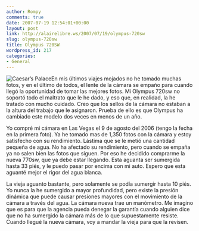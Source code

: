 ```yaml
---
author: Rompy
comments: true
date: 2007-07-19 12:54:01+00:00
layout: post
link: http://alairelibre.ws/2007/07/19/olympus-720sw
slug: olympus-720sw
title: Olympus 720SW
wordpress_id: 217
categories:
- General
---
```


![Caesar’s Palace](http://alairelibre.ws/wp-content/uploads/2007/07/lasvegas.jpg)En mis últimos viajes mojados no he tomado muchas fotos, y en el último de todos, el lente de la cámara se empaño para cuando llegó la oportunidad de tomar las mejores fotos. Mi Olympus 720sw no soportó todo el maltrato que le he dado, y eso que, en realidad, la he tratado con mucho cuidado. Creo que los sellos de la cámara no estaban a la altura del trabajo que le asignaron.  Prueba de ello es que Olympus ha cambiado este modelo dos veces en menos de un año.

Yo compré mi cámara en Las Vegas el 9 de agosto del 2006 (tengo la fecha en la primera foto).  Ya he tomado mas de 1,350 fotos con la cámara y estoy satisfecho con su rendimiento. Lástima que se le metió una cantidad pequeña de agua. No ha afectado su rendimiento, pero cuando se empaña ya no salen bien las fotos que siguen. Por eso he decidido comprarme la nueva 770sw, que ya debe estar llegando. Esta aguanta ser sumergida hasta 33 piés, y le puedo pasar por encima con mi auto. Espero que esta aguanté mejor el rigor del agua blanca.

La vieja aguanto bastante, pero solamente se podía sumergir hasta 10 piés. Yo nunca la he sumergido a mayor profundidad, pero existe la presión dinámica que puede causar presiones mayores con el movimiento de la cámara a través del agua. La cámara nueva trae un manómetro. Me imagino que es para que la agencia pueda denegar la garantía cuando alguien dice que no ha sumergido la cámara más de lo que supuestamente resiste. Cuando llegué la nueva cámara, voy a mandar la vieja para que la revisen.
